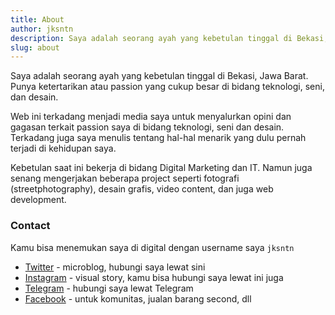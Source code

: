 ```yaml
---
title: About
author: jksntn
description: Saya adalah seorang ayah yang kebetulan tinggal di Bekasi, Jawa Barat. Punya ketertarikan atau passion yang cukup besar di bidang teknologi, seni, dan desain. 
slug: about
---
```


Saya adalah seorang ayah yang kebetulan tinggal di Bekasi, Jawa Barat. Punya ketertarikan atau passion yang cukup besar di bidang teknologi, seni, dan desain. 

Web ini terkadang menjadi media saya untuk menyalurkan opini dan gagasan terkait passion saya di bidang teknologi, seni dan desain. Terkadang juga saya menulis tentang hal-hal menarik yang dulu pernah terjadi di kehidupan saya.

Kebetulan saat ini bekerja di bidang Digital Marketing dan IT. Namun juga senang mengerjakan beberapa project seperti fotografi (streetphotography), desain grafis, video content, dan juga web development. 

### Contact

Kamu bisa menemukan saya di digital dengan username saya `jksntn`

- [Twitter](https://twitter.com/jksntn) - microblog, hubungi saya lewat sini
- [Instagram](https://instagram.com/jksntn) - visual story, kamu bisa hubungi saya lewat ini juga
- [Telegram](https://t.me/jksntn) - hubungi saya lewat Telegram 
- [Facebook](https://facebook.com/jksntn) - untuk komunitas, jualan barang second, dll
